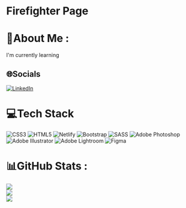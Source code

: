 # Firefighter Page
# 💫About Me :
I'm currently learning

## 🌐Socials
[![LinkedIn](https://img.shields.io/badge/LinkedIn-%230077B5.svg?logo=linkedin&logoColor=white)](https://linkedin.com/in/mauromontecino) 

# 💻Tech Stack
![CSS3](https://img.shields.io/badge/css3-%231572B6.svg?style=for-the-badge&logo=css3&logoColor=white) ![HTML5](https://img.shields.io/badge/html5-%23E34F26.svg?style=for-the-badge&logo=html5&logoColor=white) ![Netlify](https://img.shields.io/badge/netlify-%23000000.svg?style=for-the-badge&logo=netlify&logoColor=#00C7B7) ![Bootstrap](https://img.shields.io/badge/bootstrap-%23563D7C.svg?style=for-the-badge&logo=bootstrap&logoColor=white) ![SASS](https://img.shields.io/badge/SASS-hotpink.svg?style=for-the-badge&logo=SASS&logoColor=white) ![Adobe Photoshop](https://img.shields.io/badge/adobephotoshop-%2331A8FF.svg?style=for-the-badge&logo=adobephotoshop&logoColor=white) ![Adobe Illustrator](https://img.shields.io/badge/adobeillustrator-%23FF9A00.svg?style=for-the-badge&logo=adobeillustrator&logoColor=white) ![Adobe Lightroom](https://img.shields.io/badge/Adobe%20Lightroom-31A8FF.svg?style=for-the-badge&logo=Adobe%20Lightroom&logoColor=white) 	![Figma](https://img.shields.io/badge/figma-%23F24E1E.svg?style=for-the-badge&logo=figma&logoColor=white)
# 📊GitHub Stats :
![](https://github-readme-stats.vercel.app/api?username=mauromontecino&theme=radical&hide_border=false&include_all_commits=false&count_private=false)<br/>
![](https://github-readme-streak-stats.herokuapp.com/?user=mauromontecino&theme=radical&hide_border=false)<br/>
![](https://github-readme-stats.vercel.app/api/top-langs/?username=mauromontecino&theme=radical&hide_border=false&include_all_commits=false&count_private=false&layout=compact)
